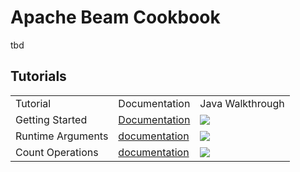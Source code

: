 # Apache Beam Cookbook
tbd

## Tutorials
<table>
<tr>
    <td>Tutorial</td>
    <td>Documentation</td>
    <td>Java Walkthrough</td>
</tr>
<tr>
    <td>Getting Started</td>
    <td><a href="docs/java/tutorials/getting_started.md">Documentation</a></td>
    <td>
        <a href="https://console.cloud.google.com/cloudshell/open?git_repo=https://github.com/arunneoz/beamcookbook&tutorial=docs/java/tutorials/getting_started.md"><img src="https://gstatic.com/cloudssh/images/open-btn.png"/></a>
    </td>
</tr>
<tr>
    <td>Runtime Arguments</td>
    <td><a href="docs/java/tutorials/custom_options.md">documentation</a></td>
    <td>
        <a href="https://console.cloud.google.com/cloudshell/open?git_repo=https://github.com/arunneoz/beamcookbook&page=editor&open_in_editor=tutorials/java/custom-options/src/main/java/com/gcp/cookbook/StarterPipeline.java&tutorial=docs/tutorials/custom_options.md"><img src="https://gstatic.com/cloudssh/images/open-btn.png"/></a>
    </td>
</tr>
<tr>
    <td>Count Operations</td>
    <td><a href="docs/java/tutorials/03-elementlevelxform-count.md">documentation</a></td>
    <td>
        <a href="https://console.cloud.google.com/cloudshell/open?git_repo=https://console.cloud.google.com/cloudshell/open?git_repo=https://github.com/arunneoz/beamcookbook&page=editor&open_in_editor=tutorials/java/03-elementlevelxform-count/src/main/java/com/gcp/cookbook/CountPipeline.java&tutorial=docs/tutorials/03-elementlevelxform-count.md"><img src="https://gstatic.com/cloudssh/images/open-btn.png"/></a>
    </td>
</tr>
</table>

